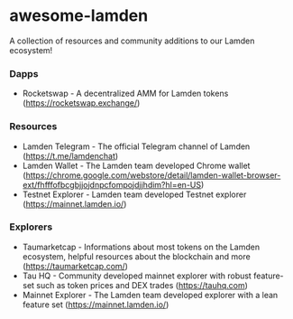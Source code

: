 # awesome-lamden

A collection of resources and community additions to our Lamden ecosystem!

### Dapps

* Rocketswap - A decentralized AMM for Lamden tokens (https://rocketswap.exchange/)

### Resources

* Lamden Telegram - The official Telegram channel of Lamden (https://t.me/lamdenchat)
* Lamden Wallet - The Lamden team developed Chrome wallet (https://chrome.google.com/webstore/detail/lamden-wallet-browser-ext/fhfffofbcgbjjojdnpcfompojdjjhdim?hl=en-US)
* Testnet Explorer - Lamden team developed Testnet explorer (https://mainnet.lamden.io/)

### Explorers

* Taumarketcap - Informations about most tokens on the Lamden ecosystem, helpful resources about the blockchain and more (https://taumarketcap.com/)
* Tau HQ - Community developed mainnet explorer with robust feature-set such as token prices and DEX trades (https://tauhq.com)
* Mainnet Explorer - The Lamden team developed explorer with a lean feature set (https://mainnet.lamden.io/)
